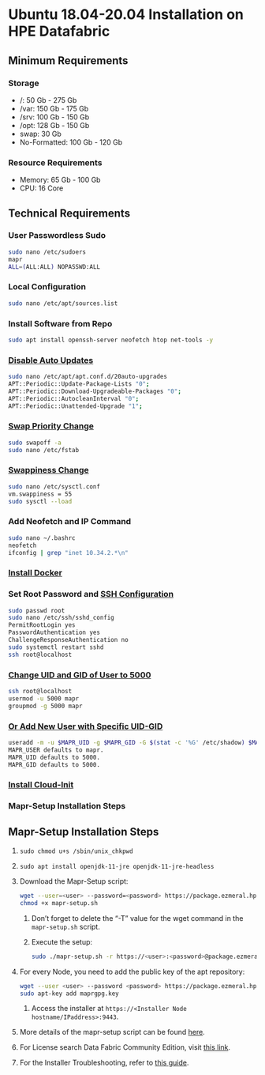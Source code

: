 
# Ubuntu 18.04-20.04 Installation on HPE Datafabric

## Minimum Requirements

### Storage

- /: 50 Gb - 275 Gb
- /var: 150 Gb - 175 Gb
- /srv: 100 Gb - 150 Gb
- /opt: 128 Gb - 150 Gb
- swap: 30 Gb
- No-Formatted: 100 Gb - 120 Gb

### Resource Requirements

- Memory: 65 Gb - 100 Gb
- CPU: 16 Core

## Technical Requirements

### User Passwordless Sudo

```bash
sudo nano /etc/sudoers
mapr
ALL=(ALL:ALL) NOPASSWD:ALL
```

### Local Configuration

```bash
sudo nano /etc/apt/sources.list
```

### Install Software from Repo

```bash
sudo apt install openssh-server neofetch htop net-tools -y
```

### [Disable Auto Updates](https://linuxhint.com/disable-automatic-updates-ubuntu/)

```bash
sudo nano /etc/apt/apt.conf.d/20auto-upgrades
APT::Periodic::Update-Package-Lists "0";
APT::Periodic::Download-Upgradeable-Packages "0";
APT::Periodic::AutocleanInterval "0";
APT::Periodic::Unattended-Upgrade "1";
```

### [Swap Priority Change](https://askubuntu.com/questions/778683/swap-priority-gets-set-to-1-on-each-boot)

```bash
sudo swapoff -a
sudo nano /etc/fstab
```

### [Swappiness Change](https://askubuntu.com/questions/103915/how-do-i-configure-swappiness)

```bash
sudo nano /etc/sysctl.conf
vm.swappiness = 55
sudo sysctl --load
```

### Add Neofetch and IP Command

```bash
sudo nano ~/.bashrc
neofetch
ifconfig | grep "inet 10.34.2.*\n"
```

### [Install Docker](https://docs.docker.com/engine/install/ubuntu/)

### Set Root Password and [SSH Configuration](https://askubuntu.com/questions/497895/permission-denied-for-rootlocalhost-for-ssh-connection)

```bash
sudo passwd root
sudo nano /etc/ssh/sshd_config
PermitRootLogin yes
PasswordAuthentication yes
ChallengeResponseAuthentication no
sudo systemctl restart sshd
ssh root@localhost
```

### [Change UID and GID of User to 5000](https://www.cyberciti.biz/faq/linux-change-user-group-uid-gid-for-all-owned-files/#:~:text=Linux%20command%20to%20change%20UID%20and%20GID)

```bash
ssh root@localhost
usermod -u 5000 mapr
groupmod -g 5000 mapr
```

### [Or Add New User with Specific UID-GID](https://docs.ezmeral.hpe.com/datafabric-customer-managed/73/AdvancedInstallation/c_install_prerequisites.html#:~:text=Chrome-,Cluster%20Admin%20User%20Requirements,-The%20installation%20process)

```bash
useradd -m -u $MAPR_UID -g $MAPR_GID -G $(stat -c '%G' /etc/shadow) $MAPR_USER
MAPR_USER defaults to mapr.
MAPR_UID defaults to 5000.
MAPR_GID defaults to 5000.
```

### [Install Cloud-Init](https://www.ibm.com/docs/pt/powervc/1.4.4?topic=linux-installing-configuring-cloud-init-ubuntu)

### Mapr-Setup Installation Steps

## Mapr-Setup Installation Steps

1. `sudo chmod u+s /sbin/unix_chkpwd`
2. `sudo apt install openjdk-11-jre openjdk-11-jre-headless`
3. Download the Mapr-Setup script:

    ```bash
    wget --user=<user> --password=<password> https://package.ezmeral.hpe.com/releases/installer/mapr-setup.sh
    chmod +x mapr-setup.sh
    ```

      1. Don’t forget to delete the “-T” value for the wget command in the `mapr-setup.sh` script.
      2. Execute the setup:

            ```bash
            sudo ./mapr-setup.sh -r https://<user>:<password>@package.ezmeral.hpe.com/releases/
            ```

4. For every Node, you need to add the public key of the apt repository:

   ```bash
   wget --user <user> --password <password> https://package.ezmeral.hpe.com/releases/installer/ubuntu/pub/maprgpg.key
   sudo apt-key add maprgpg.key
   ```

   1. Access the installer at `https://<Installer Node hostname/IPaddress>:9443`.

5. More details of the mapr-setup script can be found [here](https://docs.ezmeral.hpe.com/datafabric-customer-managed/73/AdvancedInstallation/c_installer_how_it_works.html).
6. For License search Data Fabric Community Edition, visit [this link](https://myenterpriselicense.hpe.com/cwp-ui/software).
7. For the Installer Troubleshooting, refer to [this guide](https://docs.ezmeral.hpe.com/datafabric-customer-managed/73/AdvancedInstallation/troubleshooting_mapr_installer.html).
